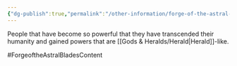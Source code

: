 ```yaml
---
{"dg-publish":true,"permalink":"/other-information/forge-of-the-astral-blades/ascended-ones/","updated":"2025-08-11T11:53:32.247+01:00"}
---
```


People that have become so powerful that they have transcended their humanity and gained powers that are [[Gods & Heralds/Herald\|Herald]]-like. 

#ForgeoftheAstralBladesContent